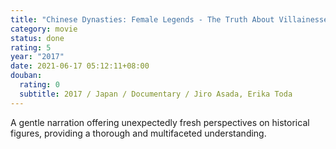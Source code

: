```yaml
---
title: "Chinese Dynasties: Female Legends - The Truth About Villainesses"
category: movie
status: done
rating: 5
year: "2017"
date: 2021-06-17 05:12:11+08:00
douban:
  rating: 0
  subtitle: 2017 / Japan / Documentary / Jiro Asada, Erika Toda
---
```


A gentle narration offering unexpectedly fresh perspectives on historical figures, providing a thorough and multifaceted understanding.
